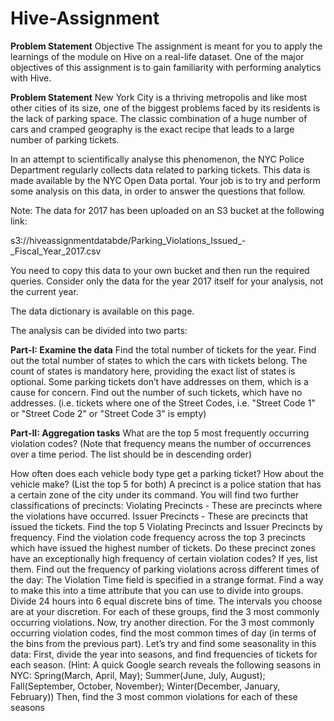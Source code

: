 # Hive-Assignment

**Problem Statement**
Objective
The assignment is meant for you to apply the learnings of the module on Hive on a real-life dataset. One of the major objectives of this assignment is to gain familiarity with performing analytics with Hive.

 

**Problem Statement**
New York City is a thriving metropolis and like most other cities of its size, one of the biggest problems faced by its residents is the lack of parking space. The classic combination of a huge number of cars and cramped geography is the exact recipe that leads to a large number of parking tickets.

 

In an attempt to scientifically analyse this phenomenon, the NYC Police Department regularly collects data related to parking tickets. This data is made available by the NYC Open Data portal. Your job is to try and perform some analysis on this data, in order to answer the questions that follow.

 

Note: The data for 2017 has been uploaded on an S3 bucket at the following link:

s3://hiveassignmentdatabde/Parking_Violations_Issued_-_Fiscal_Year_2017.csv
 

You need to copy this data to your own bucket and then run the required queries.
Consider only the data for the year 2017 itself for your analysis, not the current year.

 

The data dictionary is available on this page.


The analysis can be divided into two parts:

 

**Part-I: Examine the data**
Find the total number of tickets for the year.
Find out the total number of states to which the cars with tickets belong. The count of states is mandatory here, providing the exact list of states is optional.
Some parking tickets don’t have addresses on them, which is a cause for concern. Find out the number of such tickets, which have no addresses. (i.e. tickets where one of the Street Codes, i.e. "Street Code 1" or "Street Code 2" or "Street Code 3" is empty)
 

**Part-II: Aggregation tasks**
What are the top 5 most frequently occurring violation codes? (Note that frequency means the number of occurrences over a time period. The list should be in descending order)

How often does each vehicle body type get a parking ticket? How about the vehicle make? (List the top 5 for both)
A precinct is a police station that has a certain zone of the city under its command. You will find two further classifications of precincts:
Violating Precincts - These are precincts where the violations have occurred.
Issuer Precincts - These are precincts that issued the tickets. 
Find the top 5 Violating Precincts and Issuer Precincts by frequency.
Find the violation code frequency across the top 3 precincts which have issued the highest number of tickets. Do these precinct zones have an exceptionally high frequency of certain violation codes? If yes, list them.
Find out the frequency of parking violations across different times of the day: The Violation Time field is specified in a strange format. Find a way to make this into a time attribute that you can use to divide into groups.
Divide 24 hours into 6 equal discrete bins of time. The intervals you choose are at your discretion. For each of these groups, find the 3 most commonly occurring violations.
Now, try another direction. For the 3 most commonly occurring violation codes, find the most common times of day (in terms of the bins from the previous part).
Let’s try and find some seasonality in this data:
First, divide the year into seasons, and find frequencies of tickets for each season. (Hint: A quick Google search reveals the following seasons in NYC: Spring(March, April, May); Summer(June, July, August); Fall(September, October, November); Winter(December, January, February))
Then, find the 3 most common violations for each of these seasons
